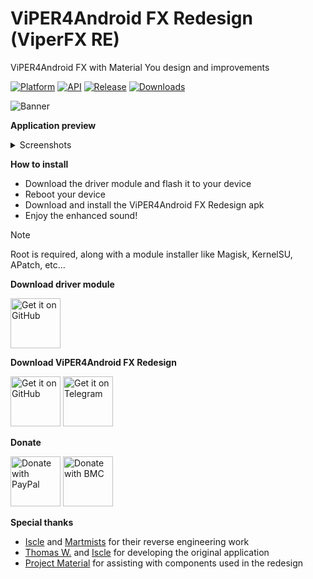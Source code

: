 # ViPER4Android FX Redesign (ViperFX RE)
ViPER4Android FX with Material You design and improvements

[![Platform](https://img.shields.io/badge/android-platform?style=for-the-badge&label=platform&labelColor=21262d&color=6e7681)](https://www.android.com) [![API](https://img.shields.io/badge/24%2B-level?style=for-the-badge&logo=android&logoColor=3cd382&label=API&labelColor=21262d&color=ff663b)](https://developer.android.com/studio/releases/platforms) [![Release](https://img.shields.io/github/v/release/WSTxda/ViperFX-RE-Releases?display_name=tag&style=for-the-badge&logo=github&labelColor=21262d&color=1f6feb)](https://github.com/WSTxda/ViperFX-RE-Releases/releases/latest) [![Downloads](https://img.shields.io/github/downloads/WSTxda/ViperFX-RE-Releases/total?style=for-the-badge&labelColor=21262d&color=238636)](https://github.com/WSTxda/ViperFX-RE-Releases/releases)

![Banner](https://raw.githubusercontent.com/WSTxda/ViperFX-RE-Releases/main/Images/Banner.svg)

**Application preview**

<details>
  <summary>Screenshots</summary>

![screenshot](https://raw.githubusercontent.com/WSTxda/ViperFX-RE-Releases/main/Images/Screenshots.png)

</details>

**How to install**

- Download the driver module and flash it to your device
- Reboot your device
- Download and install the ViPER4Android FX Redesign apk
- Enjoy the enhanced sound!

> [!NOTE]
> Root is required, along with a module installer like Magisk, KernelSU, APatch, etc...

**Download driver module**

[<img src="https://raw.githubusercontent.com/WSTxda/QP-Gallery-Releases/master/Images/GitHub.svg"
      alt='Get it on GitHub'
      height="80">](https://github.com/WSTxda/ViPERFX_RE/releases)

**Download ViPER4Android FX Redesign**

[<img src="https://raw.githubusercontent.com/WSTxda/QP-Gallery-Releases/master/Images/GitHub.svg"
      alt='Get it on GitHub'
      height="80">](https://github.com/WSTxda/ViperFX-RE-Releases/releases) [<img src="https://raw.githubusercontent.com/WSTxda/QP-Gallery-Releases/master/Images/Telegram.svg"
      alt='Get it on Telegram'
      height="80">](https://t.me/WSTprojects)

**Donate**

[<img src="https://raw.githubusercontent.com/WSTxda/QP-Gallery-Releases/master/Images/PayPal.svg"
      alt='Donate with PayPal'
      height="80">](https://bit.ly/2lV0E6u) [<img src="https://raw.githubusercontent.com/WSTxda/QP-Gallery-Releases/master/Images/BMC.svg"
      alt='Donate with BMC'
      height="80">](https://www.buymeacoffee.com/wstxda)

**Special thanks**

- [Iscle](https://github.com/iscle) and [Martmists](https://github.com/Martmists-GH) for their reverse engineering work
- [Thomas W.](https://github.com/pittvandewitt) and [Iscle](https://github.com/iscle) for developing the original application
- [Project Material](https://t.me/projectmaterial) for assisting with components used in the redesign
